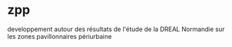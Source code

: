# zpp
developpement autour des résultats de l'étude de la DREAL Normandie sur les zones pavillonnaires périurbaine
